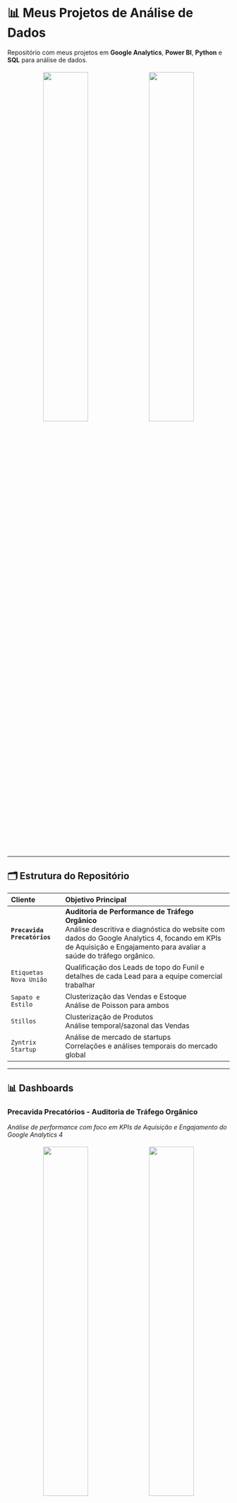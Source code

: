 # 📊 Meus Projetos de Análise de Dados

Repositório com meus projetos em **Google Analytics**, **Power BI**, **Python** e **SQL** para análise de dados.

<div align="center">
  <img src="https://i.imgur.com/QFGMQZp.png" width="45%" style="margin:5px;"> 
  <img src="https://i.imgur.com/NKR5Uo9.png" width="45%" style="margin:5px;">
</div>

---

## 🗂️ Estrutura do Repositório

| Cliente | Objetivo Principal |
| :--- | :--- |
| **`Precavida Precatórios`** | **Auditoria de Performance de Tráfego Orgânico**<br>Análise descritiva e diagnóstica do website com dados do Google Analytics 4, focando em KPIs de Aquisição e Engajamento para avaliar a saúde do tráfego orgânico. |
| `Etiquetas Nova União` | Qualificação dos Leads de topo do Funil e detalhes de cada Lead para a equipe comercial trabalhar |
| `Sapato e Estilo` | Clusterização das Vendas e Estoque<br>Análise de Poisson para ambos |
| `Stillos` | Clusterização de Produtos<br>Análise temporal/sazonal das Vendas |
| `Zyntrix Startup` | Análise de mercado de startups<br>Correlações e análises temporais do mercado global |

---

## 📊 Dashboards

### Precavida Precatórios - Auditoria de Tráfego Orgânico
*Análise de performance com foco em KPIs de Aquisição e Engajamento do Google Analytics 4*
<div align="center">
  <img src="https://i.imgur.com/QFGMQZp.png" width="45%" style="margin:5px;">
  <img src="https://i.imgur.com/NKR5Uo9.png" width="45%" style="margin:5px;">
</div>

### Etiquetas Nova União
<div align="center">
  <img src="https://i.imgur.com/d5Gvhp6.png" width="45%" style="margin:5px;">
  <img src="https://i.imgur.com/PpsbFfR.png" width="45%" style="margin:5px;">
</div>





### Sapato e Estilo
<div align="center">
  <img src="https://i.imgur.com/cKOOBVj.png" width="45%">
  <img src="https://i.imgur.com/upJ0SfU.png" width="45%">
  <br>
  <img src="https://i.imgur.com/tMm2TF9.png" width="45%">
  <img src="https://i.imgur.com/ovGopDY.png" width="45%">
</div>

### Zyntrix Startup
<div align="center">
  <img src="https://i.imgur.com/VJtxbTM.png" width="45%" style="margin:5px;">
  <img src="https://i.imgur.com/mD1IjIl.png" width="45%" style="margin:5px;">
</div>

---

## 🛠️ Tecnologias Utilizadas

<p align="left">
  <img src="https://img.shields.io/badge/Power%20BI-F2C811?style=for-the-badge&logo=Power%20BI&logoColor=black" alt="Power BI">
  <img src="https://img.shields.io/badge/Python-3776AB?style=for-the-badge&logo=python&logoColor=white" alt="Python">
  <img src="https://img.shields.io/badge/SQL-4479A1?style=for-the-badge&logo=postgresql&logoColor=white" alt="SQL">
  <img src="https://img.shields.io/badge/Google%20Analytics-FFC107?style=for-the-badge&logo=google-analytics&logoColor=black" alt="Google Analytics">
</p>

---

## 📫 Contato

<div align="left">
  <a href="https://www.linkedin.com/in/seu-linkedin" target="_blank">
    <img src="https://img.shields.io/badge/LinkedIn-0077B5?style=for-the-badge&logo=linkedin&logoColor=white" alt="LinkedIn">
  </a>
  <a href="mailto:seu-email@provedor.com">
    <img src="https://img.shields.io/badge/Email-D14836?style=for-the-badge&logo=gmail&logoColor=white" alt="Email">
  </a>
</div>